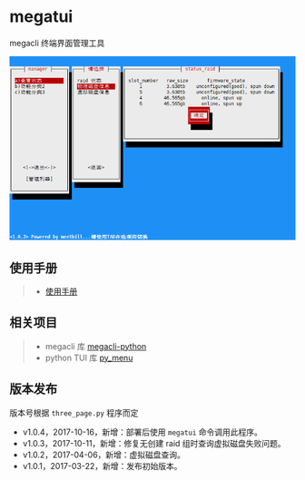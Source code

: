 # megatui

megacli 终端界面管理工具

![Screenshot](images/lvinfo.png)

## 使用手册

> * [使用手册](https://github.com/BillWang139967/megacli_tui/wiki)

## 相关项目

> * megacli 库 [megacli-python](https://github.com/m4ce/megacli-python)
> * python TUI 库 [py_menu](https://github.com/BillWang139967/py_menu)

## 版本发布

版本号根据 `three_page.py` 程序而定

* v1.0.4，2017-10-16，新增：部署后使用 `megatui` 命令调用此程序。
* v1.0.3，2017-10-11，新增：修复无创建 raid 组时查询虚拟磁盘失败问题。
* v1.0.2，2017-04-06，新增：虚拟磁盘查询。
* v1.0.1，2017-03-22，新增：发布初始版本。
